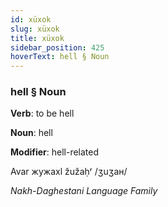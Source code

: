 ```yaml
---
id: xüxok
slug: xüxok
title: xüxok
sidebar_position: 425
hoverText: hell § Noun
---
```


### hell § Noun

**Verb**: to be hell

**Noun**: hell

**Modifier**: hell-related

Avar жужахӏ žužaḥʳ /ʒuʒaʜ/

*Nakh-Daghestani Language Family*